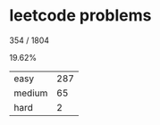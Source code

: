 # leetcode problems

354 / 1804

19.62%

|        |     |
| ------ | --- |
| easy   | 287  |
| medium | 65   |
| hard   | 2   |

